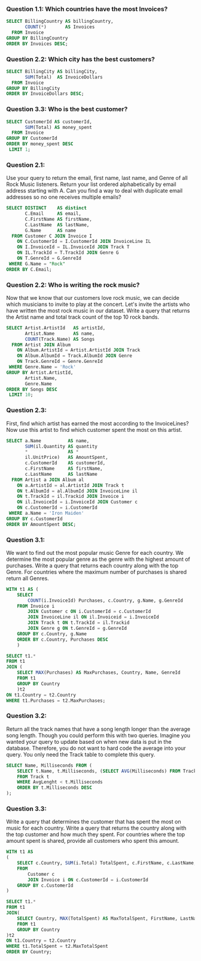 ### Question 1.1: Which countries have the most Invoices?
```sql
SELECT BillingCountry AS billingCountry,
       COUNT(*)       AS Invoices 
  FROM Invoice 
GROUP BY BillingCountry 
ORDER BY Invoices DESC;
```

### Question 2.2: Which city has the best customers?
```sql
SELECT BillingCity AS billingCity,
       SUM(Total)  AS InvoiceDollars 
  FROM Invoice 
GROUP BY BillingCity 
ORDER BY InvoiceDollars DESC;
```

### Question 3.3: Who is the best customer?
```sql
SELECT CustomerId AS customerId,
       SUM(Total) AS money_spent 
  FROM Invoice 
GROUP BY CustomerId 
ORDER BY money_spent DESC 
 LIMIT 1;
```

### Question 2.1:
Use your query to return the email, first name, last name, and Genre of all Rock Music listeners. Return your list ordered alphabetically by email address starting with A. Can you find a way to deal with duplicate email addresses so no one receives multiple emails?
```sql
SELECT DISTINCT    AS distinct
       C.Email     AS email,
       C.FirstName AS firstName,
       C.LastName  AS lastName,
       G.Name      AS name
  FROM Customer C JOIN Invoice I 
    ON C.CustomerId = I.CustomerId JOIN InvoiceLine IL 
    ON I.InvoiceId = IL.InvoiceId JOIN Track T 
    ON IL.TrackId = T.TrackId JOIN Genre G 
    ON T.GenreId = G.GenreId 
 WHERE G.Name = "Rock" 
ORDER BY C.Email;
```

### Question 2.2: Who is writing the rock music?
Now that we know that our customers love rock music, we can decide which musicians to invite to play at the concert.
Let's invite the artists who have written the most rock music in our dataset. Write a query that returns the Artist name and total track count of the top 10 rock bands.
```sql
SELECT Artist.ArtistId   AS artistId,
       Artist.Name       AS name,
       COUNT(Track.Name) AS Songs 
  FROM Artist JOIN Album 
    ON Album.ArtistId = Artist.ArtistId JOIN Track 
    ON Album.AlbumId = Track.AlbumId JOIN Genre 
    ON Track.GenreId = Genre.GenreId 
 WHERE Genre.Name = 'Rock' 
GROUP BY Artist.ArtistId,
       Artist.Name,
       Genre.Name 
ORDER BY Songs DESC 
 LIMIT 10;
```

### Question 2.3:
First, find which artist has earned the most according to the InvoiceLines?
Now use this artist to find which customer spent the most on this artist.
```sql
SELECT a.Name          AS name,
       SUM(il.Quantity AS quantity
       *               AS *
       il.UnitPrice)   AS AmountSpent,
       c.CustomerId    AS customerId,
       c.FirstName     AS firstName,
       c.LastName      AS lastName
  FROM Artist a JOIN Album al 
    ON a.ArtistId = al.ArtistId JOIN Track t 
    ON t.AlbumId = al.AlbumId JOIN InvoiceLine il 
    ON t.TrackId = il.Trackid JOIN Invoice i 
    ON il.InvoiceId = i.InvoiceId JOIN Customer c 
    ON c.CustomerId = i.CustomerId 
 WHERE a.Name = 'Iron Maiden' 
GROUP BY c.CustomerId 
ORDER BY AmountSpent DESC;
```

### Question 3.1:
We want to find out the most popular music Genre for each country. We determine the most popular genre as the genre with the highest amount of purchases. Write a query that returns each country along with the top Genre. For countries where the maximum number of purchases is shared return all Genres.
```sql
WITH t1 AS (
	SELECT
		COUNT(i.InvoiceId) Purchases, c.Country, g.Name, g.GenreId
	FROM Invoice i
		JOIN Customer c ON i.CustomerId = c.CustomerId
		JOIN InvoiceLine il ON il.Invoiceid = i.InvoiceId
		JOIN Track t ON t.TrackId = il.Trackid
		JOIN Genre g ON t.GenreId = g.GenreId
	GROUP BY c.Country, g.Name
	ORDER BY c.Country, Purchases DESC
	)

SELECT t1.*
FROM t1
JOIN (
	SELECT MAX(Purchases) AS MaxPurchases, Country, Name, GenreId
	FROM t1
	GROUP BY Country
	)t2
ON t1.Country = t2.Country
WHERE t1.Purchases = t2.MaxPurchases;
```

### Question 3.2:
Return all the track names that have a song length longer than the average song length. Though you could perform this with two queries. Imagine you wanted your query to update based on when new data is put in the database. Therefore, you do not want to hard code the average into your query. You only need the Track table to complete this query.
```sql
SELECT Name, Milliseconds FROM (
	SELECT t.Name, t.Milliseconds, (SELECT AVG(Milliseconds) FROM Track) AS AvgLenght
	FROM Track t
	WHERE AvgLenght < t.Milliseconds
	ORDER BY t.Milliseconds DESC
);
```
### Question 3.3:
Write a query that determines the customer that has spent the most on music for each country. Write a query that returns the country along with the top customer and how much they spent. For countries where the top amount spent is shared, provide all customers who spent this amount.
```sql
WITH t1 AS 
(
	SELECT c.Country, SUM(i.Total) TotalSpent, c.FirstName, c.LastName, c.CustomerId
	FROM 
		Customer c
		JOIN Invoice i ON c.CustomerId = i.CustomerId
	GROUP BY c.CustomerId
)

SELECT t1.*
FROM t1
JOIN(
	SELECT Country, MAX(TotalSpent) AS MaxTotalSpent, FirstName, LastName, CustomerId
	FROM t1
	GROUP BY Country
)t2
ON t1.Country = t2.Country
WHERE t1.TotalSpent = t2.MaxTotalSpent
ORDER BY Country;
```
